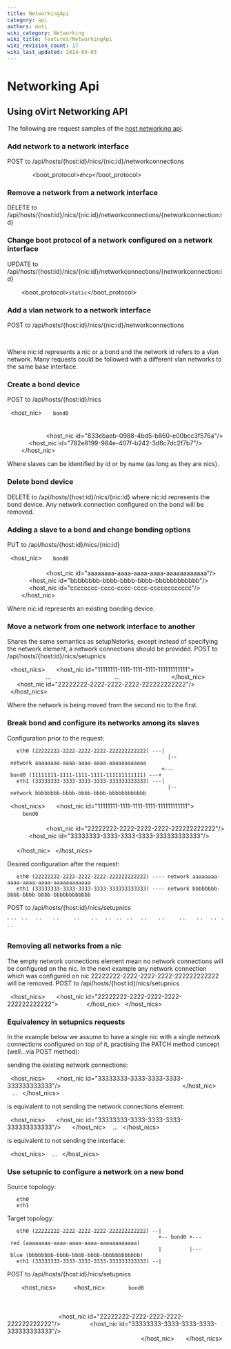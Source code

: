 ```yaml
---
title: NetworkingApi
category: api
authors: moti
wiki_category: Networking
wiki_title: Features/NetworkingApi
wiki_revision_count: 17
wiki_last_updated: 2014-09-03
---
```


# Networking Api

## Using oVirt Networking API

The following are request samples of the [host networking api](Features/HostNetworkingApi).

### Add network to a network interface

POST to /api/hosts/{host:id}/nics/{nic:id}/networkconnections

` `<networkconnection>
`   `<network id="..."/>
`   `<boot_protocol>`dhcp`</boot_protocol>
` `</networkconnection>

### Remove a network from a network interface

DELETE to /api/hosts/{host:id}/nics/{nic:id}/networkconnections/{networkconnection:id}

### Change boot protocol of a network configured on a network interface

UPDATE to /api/hosts/{host:id}/nics/{nic:id}/networkconnections/{networkconnection:id}

` `<networkconnection>
`   `<boot_protocol>`static`</boot_protocol>
`   `<ip address="10.0.0.15" netmask="255.255.255.0" gateway="10.0.0.254"/>
` `</networkconnection>

### Add a vlan network to a network interface

POST to /api/hosts/{host:id}/nics/{nic:id}/networkconnections

` `<networkconnection>
`   `<network id="..."/>
` `</networkconnection>

Where nic:id represents a nic or a bond and the network id refers to a vlan network.
Many requests could be followed with a different vlan networks to the same base interface.

### Create a bond device

POST to /api/hosts/{host:id}/nics

` `<host_nic>
`   `<name>`bond0`</name>
`   `<bonding>
`     `<options>
`       `<option name="mode" value="1" type="Active-Backup"/>
`       `<option name="miimon" value="100"/>
`     `</options>
`     `<slaves>
`       `<host_nic id="833ebaeb-0988-4bd5-b860-e00bcc3f576a"/>
`       `<host_nic id="782e8199-984e-407f-b242-3d6c7dc2f7b7"/>
`     `</slaves>
`   `</bonding>
` `</host_nic>

Where slaves can be identified by id or by name (as long as they are nics).

### Delete bond device

DELETE to /api/hosts/{host:id}/nics/{nic:id}
where nic:id represents the bond device. Any network connection configured on the bond will be removed.

### Adding a slave to a bond and change bonding options

PUT to /api/hosts/{host:id}/nics/{nic:id}

` `<host_nic>
`   `<name>`bond0`</name>
`   `<bonding>
`     `<options>
`       `<option name="mode" value="2"/>
`     `</options>
`     `<slaves>
`       `<host_nic id="aaaaaaaa-aaaa-aaaa-aaaa-aaaaaaaaaaaa"/>
`       `<host_nic id="bbbbbbbb-bbbb-bbbb-bbbb-bbbbbbbbbbbb"/>
`       `<host_nic id="cccccccc-cccc-cccc-cccc-cccccccccccc"/>
`     `</slaves>
`   `</bonding>
` `</host_nic>

Where nic:id represents an existing bonding device.

### Move a network from one network interface to another

Shares the same semantics as setupNetorks, except instead of specifying the network element, a network connections should be provided.
POST to /api/hosts/{host:id}/nics/setupnics

` `<host_nics>
`   `<host_nic id="11111111-1111-1111-1111-111111111111">
`     `<networkconnections>
`       `<networkconnection>
               ...
`       `</networkconnection>
`       `<networkconnection>
               ...
`       `</networkconnection>
`     `</networkconnections>
`   `</host_nic>
`   `<host_nic id="22222222-2222-2222-2222-222222222222"/>
` `</host_nics>

Where the network is being moved from the second nic to the first.

### Break bond and configure its networks among its slaves

Configuration prior to the request:

       eth0 (22222222-2222-2222-2222-222222222222) ---|                                                    |-- network aaaaaaaa-aaaa-aaaa-aaaa-aaaaaaaaaaaa
                                                      +--- bond0 (11111111-1111-1111-1111-111111111111) ---+
       eth1 (33333333-3333-3333-3333-333333333333) ---|                                                    |-- network bbbbbbbb-bbbb-bbbb-bbbb-bbbbbbbbbbbb

` `<host_nics>
`   `<host_nic id="11111111-1111-1111-1111-111111111111">
`     `<name>`bond0`</name>
`     `<bonding>
`       `<options>
`         `<option name="mode" value="2"/>
`       `</options>
`     `<slaves>
`       `<host_nic id="22222222-2222-2222-2222-222222222222"/>
`       `<host_nic id="33333333-3333-3333-3333-333333333333"/>
`     `</slaves>
`     `<networkconnections>
`       `<networkconnection>
`         `<network id="aaaaaaaa-aaaa-aaaa-aaaa-aaaaaaaaaaaa"/>
`       `</networkconnection>
`       `<networkconnection>
`         `<network id="bbbbbbbb-bbbb-bbbb-bbbb-bbbbbbbbbbbb"/>
`       `</networkconnection>
`     `</networkconnections>
`   `</host_nic>
` `</host_nics>

Desired configuration after the request:

       eth0 (22222222-2222-2222-2222-222222222222) ---- network aaaaaaaa-aaaa-aaaa-aaaa-aaaaaaaaaaaa
       eth1 (33333333-3333-3333-3333-333333333333) ---- network bbbbbbbb-bbbb-bbbb-bbbb-bbbbbbbbbbbb

POST to /api/hosts/{host:id}/nics/setupnics

<action>
` `<host_nics>
`   `<host_nic id="22222222-2222-2222-2222-222222222222">
`     `<networkconnections>
`       `<networkconnection>
`         `<network id="aaaaaaaa-aaaa-aaaa-aaaa-aaaaaaaaaaaa"/>
`       `</networkconnection>
`     `</networkconnections>
`   `</host_nic>
`   `<host_nic id="33333333-3333-3333-3333-333333333333"/>
`     `<networkconnections>
`       `<networkconnection>
`         `<network id="bbbbbbbb-bbbb-bbbb-bbbb-bbbbbbbbbbbb"/>
`       `</networkconnection>
`     `</networkconnections>
`   `</host_nic>
` `</host_nics>
</action>

### Removing all networks from a nic

The empty network connections element *<networkconnections />* mean no network connections will be configured on the nic.
In the next example any network connection which was configured on nic 22222222-2222-2222-2222-222222222222 will be removed. POST to /api/hosts/{host:id}/nics/setupnics

` `<host_nics>
`   `<host_nic id="22222222-2222-2222-2222-222222222222">
`     `<networkconnections />
`   `</host_nic>
` `</host_nics>

### Equivalency in setupnics requests

In the example below we assume to have a single nic with a single network connections configured on top of it, practising the PATCH method concept (well...via POST method):

sending the existing network connections:

` `<host_nics>
`   `<host_nic id="33333333-3333-3333-3333-333333333333"/>
`     `<networkconnections>
`       `<networkconnection>
`         `<network id="bbbbbbbb-bbbb-bbbb-bbbb-bbbbbbbbbbbb"/>
`       `</networkconnection>
`     `</networkconnections>
`   `</host_nic>
         ...
` `</host_nics>

is equivalent to not sending the network connections element:

` `<host_nics>
`   `<host_nic id="33333333-3333-3333-3333-333333333333"/>
`   `</host_nic>
         ...
` `</host_nics>

is equivalent to not sending the interface:

` `<host_nics>
         ...
` `</host_nics>

### Use setupnic to configure a network on a new bond

Source topology:

       eth0
       eth1

Target topology:

       eth0 (22222222-2222-2222-2222-222222222222) --|
                                                     +-- bond0 +--- red (aaaaaaaa-aaaa-aaaa-aaaa-aaaaaaaaaaaa)
                                                     |         |--- blue (bbbbbbbb-bbbb-bbbb-bbbb-bbbbbbbbbbbb)
       eth1 (33333333-3333-3333-3333-333333333333) --|

POST to /api/hosts/{host:id}/nics/setupnics

` `<action>
`   `<host_nics>
`     `<host_nic>
`       `<name>`bond0`</name>
`       `<bonding>
`         `<options>
`           `<option name="mode" value="1"/>
`           `<option name="miimon" value="100"/>
`         `</options>
`       `<slaves>
`         `<host_nic id="22222222-2222-2222-2222-222222222222"/>
`         `<host_nic id="33333333-3333-3333-3333-333333333333"/>
`       `</slaves>
`       `<networkconnections>
`         `<networkconnection>
`           `<network id="aaaaaaaa-aaaa-aaaa-aaaa-aaaaaaaaaaaa"/>
`         `</networkconnection>
`         `<networkconnection>
`           `<network id="bbbbbbbb-bbbb-bbbb-bbbb-bbbbbbbbbbbb"/>
`         `</networkconnection>
`       `</networkconnections>
`     `</host_nic>
`   `</host_nics>
` `</action>
